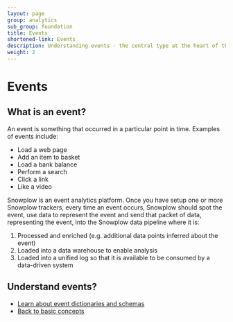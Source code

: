 ```yaml
---
layout: page
group: analytics
sub_group: foundation
title: Events
shortened-link: Events
description: Understanding events - the central type at the heart of the Snowplow platform
weight: 2
---
```


# Events

## What is an event?

An event is something that occurred in a particular point in time. Examples of events include:

* Load a web page
* Add an item to basket
* Load a bank balance
* Perform a search
* Click a link
* Like a video

Snowplow is an event analytics platform. Once you have setup one or more Snowplow trackers, every time an event occurs, Snowplow should spot the event, use data to represent the event and send that packet of data, representing the event, into the Snowplow data pipeline where it is:

1. Processed and enriched (e.g. additional data points inferred about the event)
2. Loaded into a data warehouse to enable analysis 
3. Loaded into a unified log so that it is available to be consumed by a data-driven system

## Understand events?

* [Learn about event dictionaries and schemas](event-dictionaries-and-schemas.html)
* [Back to basic concepts](foundational-concepts.html)